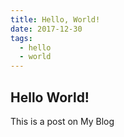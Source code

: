 ```yaml
---
title: Hello, World!
date: 2017-12-30
tags: 
  - hello
  - world
---
```

## Hello World!

This is a post on My Blog